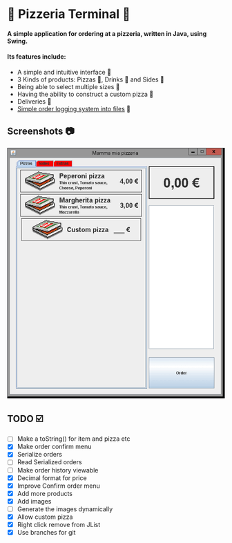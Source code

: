 # :pizza: **Pizzeria Terminal** :pizza:
#### A simple application for ordering at a pizzeria, written in Java, using Swing.
#### Its features include:
- A simple and intuitive interface :100:
- 3 Kinds of products: Pizzas :pizza:, Drinks :beers: and Sides :fries:
- Being able to select multiple sizes 	:tomato:
- Having the ability to construct a custom pizza :hammer:
- Deliveries :truck:
- [Simple order logging system into files](https://github.com/WuzzyLV/pizzeria-terminal/tree/master/logs) :file_folder:

## Screenshots :camera:
![Use of the app](https://raw.githubusercontent.com/WuzzyLV/pizzeria-terminal/master/screenshots/screenshots.gif)





## TODO :ballot_box_with_check:	️
- [ ] Make a toString() for item and pizza etc
- [x] Make order confirm menu
- [x] Serialize orders
- [ ] Read Serialized orders
- [ ] Make order history viewable
- [x] Decimal format for price
- [x] Improve Confirm order menu
- [x] Add more products
- [x] Add images
- [ ] Generate the images dynamically
- [x] Allow custom pizza
- [x] Right click remove from JList
- [x] Use branches for git